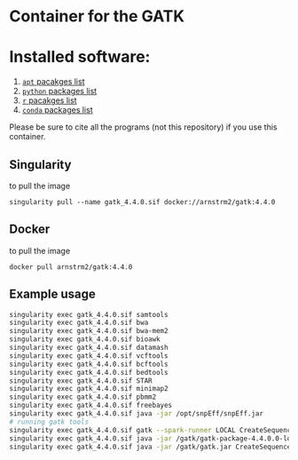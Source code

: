 
# Container for the GATK 

# Installed software:

1. [`apt` pacakges list](apt-packages.tsv)
2. [`python` packages list](python-packages.tsv)
3. [`r` pacakges list](r-packages.tsv)
4. [`conda` packages list](conda-packages.tsv)

Please be sure to cite all the programs (not this repository) if you use this container.

## Singularity 

to pull the image

```
singularity pull --name gatk_4.4.0.sif docker://arnstrm2/gatk:4.4.0
```

## Docker

to pull the image

```
docker pull arnstrm2/gatk:4.4.0
```

## Example usage

```bash
singularity exec gatk_4.4.0.sif samtools
singularity exec gatk_4.4.0.sif bwa
singularity exec gatk_4.4.0.sif bwa-mem2
singularity exec gatk_4.4.0.sif bioawk
singularity exec gatk_4.4.0.sif datamash
singularity exec gatk_4.4.0.sif vcftools
singularity exec gatk_4.4.0.sif bcftools
singularity exec gatk_4.4.0.sif bedtools
singularity exec gatk_4.4.0.sif STAR
singularity exec gatk_4.4.0.sif minimap2
singularity exec gatk_4.4.0.sif pbmm2
singularity exec gatk_4.4.0.sif freebayes
singularity exec gatk_4.4.0.sif java -jar /opt/snpEff/snpEff.jar
# running gatk tools
singularity exec gatk_4.4.0.sif gatk --spark-runner LOCAL CreateSequenceDictionary # or
singularity exec gatk_4.4.0.sif java -jar /gatk/gatk-package-4.4.0.0-local.jar CreateSequenceDictionary # or
singularity exec gatk_4.4.0.sif java -jar /gatk/gatk.jar CreateSequenceDictionary
```
